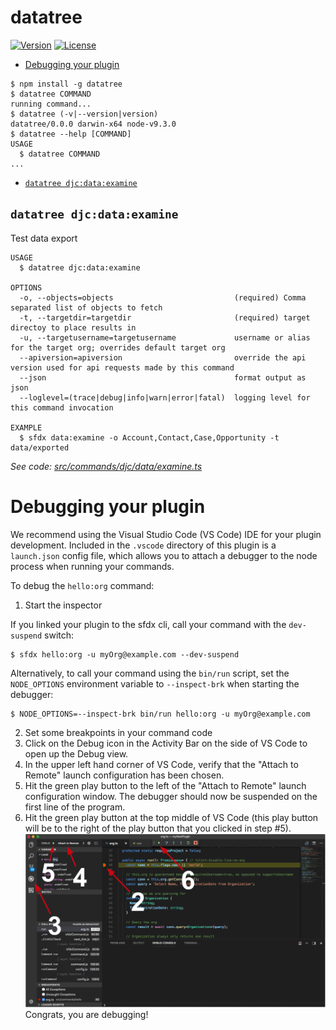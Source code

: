 datatree
=====

[![Version](https://img.shields.io/npm/v/datatree.svg)](https://npmjs.org/package/datatree)
[![License](https://img.shields.io/npm/l/datatree.svg)](https://github.com/dcarroll/datatree/blob/master/package.json)

<!-- toc -->
* [Debugging your plugin](#debugging-your-plugin)
<!-- tocstop -->
<!-- install -->
<!-- usage -->
```sh-session
$ npm install -g datatree
$ datatree COMMAND
running command...
$ datatree (-v|--version|version)
datatree/0.0.0 darwin-x64 node-v9.3.0
$ datatree --help [COMMAND]
USAGE
  $ datatree COMMAND
...
```
<!-- usagestop -->
<!-- commands -->
* [`datatree djc:data:examine`](#datatree-djcdataexamine)

## `datatree djc:data:examine`

Test data export

```
USAGE
  $ datatree djc:data:examine

OPTIONS
  -o, --objects=objects                           (required) Comma separated list of objects to fetch
  -t, --targetdir=targetdir                       (required) target directoy to place results in
  -u, --targetusername=targetusername             username or alias for the target org; overrides default target org
  --apiversion=apiversion                         override the api version used for api requests made by this command
  --json                                          format output as json
  --loglevel=(trace|debug|info|warn|error|fatal)  logging level for this command invocation

EXAMPLE
  $ sfdx data:examine -o Account,Contact,Case,Opportunity -t data/exported
```

_See code: [src/commands/djc/data/examine.ts](https://github.com/dcarroll/datatree/blob/v0.0.0/src/commands/djc/data/examine.ts)_
<!-- commandsstop -->
<!-- debugging-your-plugin -->
# Debugging your plugin
We recommend using the Visual Studio Code (VS Code) IDE for your plugin development. Included in the `.vscode` directory of this plugin is a `launch.json` config file, which allows you to attach a debugger to the node process when running your commands.

To debug the `hello:org` command: 
1. Start the inspector
  
If you linked your plugin to the sfdx cli, call your command with the `dev-suspend` switch: 
```sh-session
$ sfdx hello:org -u myOrg@example.com --dev-suspend
```
  
Alternatively, to call your command using the `bin/run` script, set the `NODE_OPTIONS` environment variable to `--inspect-brk` when starting the debugger:
```sh-session
$ NODE_OPTIONS=--inspect-brk bin/run hello:org -u myOrg@example.com
```

2. Set some breakpoints in your command code
3. Click on the Debug icon in the Activity Bar on the side of VS Code to open up the Debug view.
4. In the upper left hand corner of VS Code, verify that the "Attach to Remote" launch configuration has been chosen.
5. Hit the green play button to the left of the "Attach to Remote" launch configuration window. The debugger should now be suspended on the first line of the program. 
6. Hit the green play button at the top middle of VS Code (this play button will be to the right of the play button that you clicked in step #5).
<br><img src=".images/vscodeScreenshot.png" width="480" height="278"><br>
Congrats, you are debugging!
